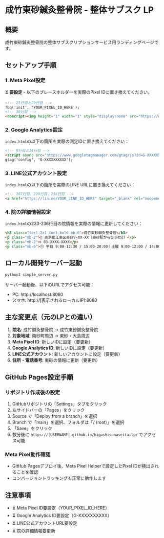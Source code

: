 # 成竹東砂鍼灸整骨院 - 整体サブスク LP

## 概要
成竹東砂鍼灸整骨院の整体サブスクリプションサービス用ランディングページです。

## セットアップ手順

### 1. Meta Pixel設定
⏳ **要設定** - 以下のプレースホルダーを実際のPixel IDに置き換えてください。

```html
<!-- 25行目と29行目 -->
fbq('init', 'YOUR_PIXEL_ID_HERE');
<!-- 30行目 -->
<noscript><img height="1" width="1" style="display:none" src="https://www.facebook.com/tr?id=YOUR_PIXEL_ID_HERE&ev=PageView&noscript=1"/></noscript>
```

### 2. Google Analytics設定
`index.html`の以下の箇所を実際の測定IDに置き換えてください：

```html
<!-- 9行目と14行目 -->
<script async src="https://www.googletagmanager.com/gtag/js?id=G-XXXXXXXXXX"></script>
gtag('config', 'G-XXXXXXXXXX');
```

### 3. LINE公式アカウント設定
`index.html`の以下の箇所を実際のLINE URLに置き換えてください：

```html
<!-- 107行目、229行目、238行目 -->
<a href="https://lin.ee/YOUR_LINE_ID_HERE" target="_blank" rel="noopener">
```

### 4. 院の詳細情報設定
`index.html`の233-236行目の院情報を実際の情報に更新してください：

```html
<h3 class="text-2xl font-bold mb-6">成竹東砂鍼灸整骨院</h3>
<p class="mb-2">📍 東京都江東区東砂7‑XX‑XX（東砂駅から徒歩X分）</p>
<p class="mb-2">📞 03‑XXXX‑XXXX</p>
<p class="mb-6">🕒 平日 9:00‑12:30 / 15:00‑20:00｜土曜 9:00‑12:00 / 14:00‑18:00｜日祝休</p>
```

## ローカル開発サーバー起動

```bash
python3 simple_server.py
```

サーバー起動後、以下のURLでアクセス可能：
- PC: http://localhost:8080
- スマホ: http://[表示されるローカルIP]:8080

## 主な変更点（元のLPとの違い）

1. **院名**: 成竹鍼灸整骨院 → 成竹東砂鍼灸整骨院
2. **対象地域**: 南砂町周辺 → 東砂・大島周辺
3. **Meta Pixel ID**: 新しいIDに設定（要更新）
4. **Google Analytics ID**: 新しいIDに設定（要更新）
5. **LINE公式アカウント**: 新しいアカウントに設定（要更新）
6. **住所・電話番号**: 東砂の情報に更新（要更新）

## GitHub Pages設定手順

### リポジトリ作成後の設定
1. GitHubリポジトリの「Settings」タブをクリック
2. 左サイドバーの「Pages」をクリック
3. Source で「Deploy from a branch」を選択
4. Branch で「main」を選択、フォルダは「/ (root)」を選択
5. 「Save」をクリック
6. 数分後に `https://[USERNAME].github.io/higashisunaseitailp/` でアクセス可能

### Meta Pixel動作確認
- GitHub Pagesデプロイ後、Meta Pixel Helperで設定したPixel IDが検出されることを確認
- コンバージョントラッキングも正常に動作します

## 注意事項

- ⏳ Meta Pixel ID要設定（YOUR_PIXEL_ID_HERE）
- ⏳ Google Analytics ID要設定（G-XXXXXXXXXX）
- ⏳ LINE公式アカウントURL要設定
- ⏳ 院の詳細情報要更新
